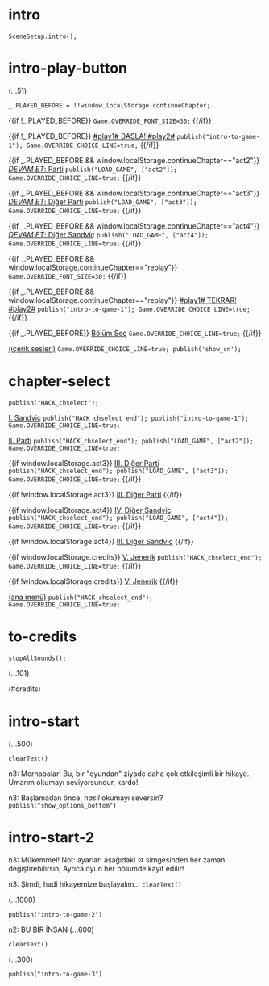 # intro

`SceneSetup.intro();`

# intro-play-button

(...51)

```
_.PLAYED_BEFORE = !!window.localStorage.continueChapter;
```

{{if !_.PLAYED_BEFORE}}
`Game.OVERRIDE_FONT_SIZE=30;`
{{/if}}

{{if !_.PLAYED_BEFORE}}
[#play1# BAŞLA! #play2#](#intro-start) `publish("intro-to-game-1"); Game.OVERRIDE_CHOICE_LINE=true;`
{{/if}}

{{if _.PLAYED_BEFORE && window.localStorage.continueChapter=="act2"}}
[_DEVAM ET_: Parti](#act2) `publish("LOAD_GAME", ["act2"]); Game.OVERRIDE_CHOICE_LINE=true;`
{{/if}}

{{if _.PLAYED_BEFORE && window.localStorage.continueChapter=="act3"}}
[_DEVAM ET_: Diğer Parti](#act3) `publish("LOAD_GAME", ["act3"]); Game.OVERRIDE_CHOICE_LINE=true;`
{{/if}}

{{if _.PLAYED_BEFORE && window.localStorage.continueChapter=="act4"}}
[_DEVAM ET_: Diğer Sandviç](#act4) `publish("LOAD_GAME", ["act4"]); Game.OVERRIDE_CHOICE_LINE=true;`
{{/if}}

{{if _.PLAYED_BEFORE && window.localStorage.continueChapter=="replay"}}
`Game.OVERRIDE_FONT_SIZE=30;`
{{/if}}

{{if _.PLAYED_BEFORE && window.localStorage.continueChapter=="replay"}}
[#play1# TEKRAR! #play2#](#intro-start) `publish("intro-to-game-1"); Game.OVERRIDE_CHOICE_LINE=true;`
{{/if}}

{{if _.PLAYED_BEFORE}}
[Bölüm Seç](#chapter-select) `Game.OVERRIDE_CHOICE_LINE=true;`
{{/if}}

[(içerik sesleri)](#intro-play-button) `Game.OVERRIDE_CHOICE_LINE=true; publish('show_cn');`

# chapter-select

`publish("HACK_chselect");`

[I. Sandviç](#intro-start) `publish("HACK_chselect_end"); publish("intro-to-game-1"); Game.OVERRIDE_CHOICE_LINE=true;`

[II. Parti](#act2) `publish("HACK_chselect_end"); publish("LOAD_GAME", ["act2"]); Game.OVERRIDE_CHOICE_LINE=true;`

{{if window.localStorage.act3}}
[III. Diğer Parti](#act3) `publish("HACK_chselect_end"); publish("LOAD_GAME", ["act3"]); Game.OVERRIDE_CHOICE_LINE=true;`
{{/if}}

{{if !window.localStorage.act3}}
[III. Diğer Parti]()
{{/if}}

{{if window.localStorage.act4}}
[IV. Diğer Sandviç](#act4) `publish("HACK_chselect_end"); publish("LOAD_GAME", ["act4"]); Game.OVERRIDE_CHOICE_LINE=true;`
{{/if}}

{{if !window.localStorage.act4}}
[III. Diğer Sandviç]()
{{/if}}

{{if window.localStorage.credits}}
[V. Jenerik](#to-credits) `publish("HACK_chselect_end"); Game.OVERRIDE_CHOICE_LINE=true;`
{{/if}}

{{if !window.localStorage.credits}}
[V. Jenerik]()
{{/if}}

[(ana menü)](#intro-play-button) `publish("HACK_chselect_end"); Game.OVERRIDE_CHOICE_LINE=true;`

# to-credits

`stopAllSounds();`

(...101)

(#credits)

# intro-start

(...500)

`clearText()`

n3: Merhabalar! Bu, bir "oyundan" ziyade daha çok etkileşimli bir hikaye. Umarım okumayı seviyorsundur, kardo!

n3: Başlamadan önce, *nasıl* okumayı seversin?
`publish("show_options_bottom")`

# intro-start-2

n3: Mükemmel! Not: ayarları aşağıdaki ⚙ simgesinden her zaman değiştirebilirsin, Ayrıca oyun her bölümde kayıt edilir!

n3: Şimdi, hadi hikayemize başlayalım...
`clearText()`

(...1000)

`publish("intro-to-game-2")`

n2: BU BİR İNSAN
(...600)

`clearText()`

(...300)

`publish("intro-to-game-3")`
